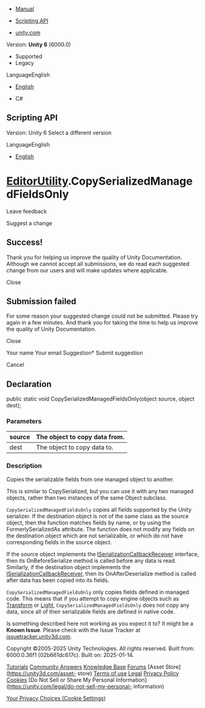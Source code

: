 [ ]()

  * [Manual](../Manual/index.html)
  * [Scripting API](../ScriptReference/index.html)

  * [unity.com](https://unity.com/)

Version: **Unity 6** (6000.0)

  * Supported
  * Legacy

LanguageEnglish

  * [English]()

  * C#

[ ](https://docs.unity3d.com)

## Scripting API

Version: Unity 6 Select a different version

LanguageEnglish

  * [English]()

#  [EditorUtility](EditorUtility.html).CopySerializedManagedFieldsOnly

Leave feedback

Suggest a change

## Success!

Thank you for helping us improve the quality of Unity Documentation. Although
we cannot accept all submissions, we do read each suggested change from our
users and will make updates where applicable.

Close

## Submission failed

For some reason your suggested change could not be submitted. Please <a>try
again</a> in a few minutes. And thank you for taking the time to help us
improve the quality of Unity Documentation.

Close

Your name Your email Suggestion* Submit suggestion

Cancel

[ ]()

## Declaration

public static void CopySerializedManagedFieldsOnly(object source, object
dest);

### Parameters

source | The object to copy data from.  
---|---  
dest | The object to copy data to.  
  
### Description

Copies the serializable fields from one managed object to another.

This is similar to CopySerialized, but you can use it with any two managed
objects, rather than two instances of the same Object subclass.  
  
`CopySerializedManagedFieldsOnly` copies all fields supported by the Unity
serializer. If the destination object is not of the same class as the source
object, then the function matches fields by name, or by using the
FormerlySerializedAs attribute. The function does not modify any fields on the
destination object which are not serializable, or which do not have
corresponding fields in the source object.  
  
If the source object implements the
[ISerializationCallbackReceiver](ISerializationCallbackReceiver.html)
interface, then its OnBeforeSerialize method is called before any data is
read. Similarly, if the destination object implements the
[ISerializationCallbackReceiver](ISerializationCallbackReceiver.html), then
its OnAfterDeserialize method is called after data has been copied into its
fields.  
  
`CopySerializedManagedFieldsOnly` only copies fields defined in managed code.
This means that if you attempt to copy engine objects such as
[Transform](Transform.html) or [Light](Light.html),
`CopySerializedManagedFieldsOnly` does not copy any data, since all of their
serializable fields are defined in native code.

Is something described here not working as you expect it to? It might be a
**Known Issue**. Please check with the Issue Tracker at
[issuetracker.unity3d.com](https://issuetracker.unity3d.com).

Copyright ©2005-2025 Unity Technologies. All rights reserved. Built from:
6000.0.36f1 (02b661dc617c). Built on: 2025-01-14.

[Tutorials](https://unity3d.com/learn) [Community
Answers](https://answers.unity3d.com) [Knowledge
Base](https://support.unity3d.com/hc/en-us)
[Forums](https://forum.unity3d.com) [Asset Store](https://unity3d.com/asset-
store) [Terms of use](https://docs.unity3d.com/Manual/TermsOfUse.html)
[Legal](https://unity.com/legal) [Privacy
Policy](https://unity.com/legal/privacy-policy)
[Cookies](https://unity.com/legal/cookie-policy) [Do Not Sell or Share My
Personal Information](https://unity.com/legal/do-not-sell-my-personal-
information)

[Your Privacy Choices (Cookie Settings)](javascript:void\(0\);)

